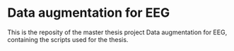 # Data augmentation for EEG

This is the reposity of the master thesis project Data augmentation for EEG, containing the scripts used for the thesis.


